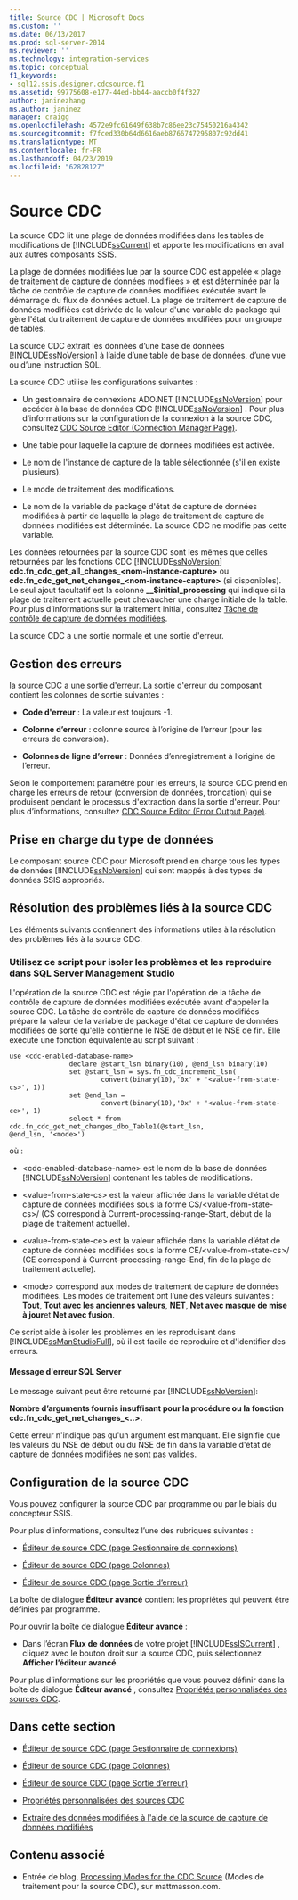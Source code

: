 ```yaml
---
title: Source CDC | Microsoft Docs
ms.custom: ''
ms.date: 06/13/2017
ms.prod: sql-server-2014
ms.reviewer: ''
ms.technology: integration-services
ms.topic: conceptual
f1_keywords:
- sql12.ssis.designer.cdcsource.f1
ms.assetid: 99775608-e177-44ed-bb44-aaccb0f4f327
author: janinezhang
ms.author: janinez
manager: craigg
ms.openlocfilehash: 4572e9fc61649f638b7c86ee23c75450216a4342
ms.sourcegitcommit: f7fced330b64d6616aeb8766747295807c92dd41
ms.translationtype: MT
ms.contentlocale: fr-FR
ms.lasthandoff: 04/23/2019
ms.locfileid: "62828127"
---
```

# <a name="cdc-source"></a>Source CDC
  La source CDC lit une plage de données modifiées dans les tables de modifications de [!INCLUDE[ssCurrent](../../includes/sscurrent-md.md)] et apporte les modifications en aval aux autres composants SSIS.  
  
 La plage de données modifiées lue par la source CDC est appelée « plage de traitement de capture de données modifiées » et est déterminée par la tâche de contrôle de capture de données modifiées exécutée avant le démarrage du flux de données actuel. La plage de traitement de capture de données modifiées est dérivée de la valeur d'une variable de package qui gère l'état du traitement de capture de données modifiées pour un groupe de tables.  
  
 La source CDC extrait les données d’une base de données [!INCLUDE[ssNoVersion](../../includes/ssnoversion-md.md)] à l’aide d’une table de base de données, d’une vue ou d’une instruction SQL.  
  
 La source CDC utilise les configurations suivantes :  
  
-   Un gestionnaire de connexions ADO.NET [!INCLUDE[ssNoVersion](../../includes/ssnoversion-md.md)] pour accéder à la base de données CDC [!INCLUDE[ssNoVersion](../../includes/ssnoversion-md.md)] . Pour plus d’informations sur la configuration de la connexion à la source CDC, consultez [CDC Source Editor &#40;Connection Manager Page&#41;](../cdc-source-editor-connection-manager-page.md).  
  
-   Une table pour laquelle la capture de données modifiées est activée.  
  
-   Le nom de l'instance de capture de la table sélectionnée (s'il en existe plusieurs).  
  
-   Le mode de traitement des modifications.  
  
-   Le nom de la variable de package d'état de capture de données modifiées à partir de laquelle la plage de traitement de capture de données modifiées est déterminée. La source CDC ne modifie pas cette variable.  
  
 Les données retournées par la source CDC sont les mêmes que celles retournées par les fonctions CDC [!INCLUDE[ssNoVersion](../../includes/ssnoversion-md.md)] **cdc.fn_cdc_get_all_changes_\<nom-instance-capture>** ou **cdc.fn_cdc_get_net_changes_\<nom-instance-capture>** (si disponibles). Le seul ajout facultatif est la colonne **__$initial_processing** qui indique si la plage de traitement actuelle peut chevaucher une charge initiale de la table. Pour plus d’informations sur la traitement initial, consultez [Tâche de contrôle de capture de données modifiées](../control-flow/cdc-control-task.md).  
  
 La source CDC a une sortie normale et une sortie d'erreur.  
  
## <a name="error-handling"></a>Gestion des erreurs  
 la source CDC a une sortie d'erreur. La sortie d'erreur du composant contient les colonnes de sortie suivantes :  
  
-   **Code d'erreur** : La valeur est toujours -1.  
  
-   **Colonne d’erreur** : colonne source à l’origine de l’erreur (pour les erreurs de conversion).  
  
-   **Colonnes de ligne d’erreur** : Données d’enregistrement à l’origine de l’erreur.  
  
 Selon le comportement paramétré pour les erreurs, la source CDC prend en charge les erreurs de retour (conversion de données, troncation) qui se produisent pendant le processus d'extraction dans la sortie d'erreur. Pour plus d’informations, consultez [CDC Source Editor &#40;Error Output Page&#41;](../cdc-source-editor-error-output-page.md).  
  
## <a name="data-type-support"></a>Prise en charge du type de données  
 Le composant source CDC pour Microsoft prend en charge tous les types de données [!INCLUDE[ssNoVersion](../../includes/ssnoversion-md.md)] qui sont mappés à des types de données SSIS appropriés.  
  
## <a name="troubleshooting-the-cdc-source"></a>Résolution des problèmes liés à la source CDC  
 Les éléments suivants contiennent des informations utiles à la résolution des problèmes liés à la source CDC.  
  
### <a name="use-this-script-to-isolate-problems-and-reproduce-them-in-sql-server-management-studio"></a>Utilisez ce script pour isoler les problèmes et les reproduire dans SQL Server Management Studio  
 L'opération de la source CDC est régie par l'opération de la tâche de contrôle de capture de données modifiées exécutée avant d'appeler la source CDC. La tâche de contrôle de capture de données modifiées prépare la valeur de la variable de package d'état de capture de données modifiées de sorte qu'elle contienne le NSE de début et le NSE de fin. Elle exécute une fonction équivalente au script suivant :  
  
```  
use <cdc-enabled-database-name>  
               declare @start_lsn binary(10), @end_lsn binary(10)  
               set @start_lsn = sys.fn_cdc_increment_lsn(  
                       convert(binary(10),'0x' + '<value-from-state-cs>', 1))  
               set @end_lsn =   
                       convert(binary(10),'0x' + '<value-from-state-ce>', 1)  
               select * from cdc.fn_cdc_get_net_changes_dbo_Table1(@start_lsn,  
@end_lsn, '<mode>')  
```  
  
 où :  
  
-   \<cdc-enabled-database-name> est le nom de la base de données [!INCLUDE[ssNoVersion](../../includes/ssnoversion-md.md)] contenant les tables de modifications.  
  
-   \<value-from-state-cs> est la valeur affichée dans la variable d’état de capture de données modifiées sous la forme CS/\<value-from-state-cs>/ (CS correspond à Current-processing-range-Start, début de la plage de traitement actuelle).  
  
-   \<value-from-state-ce> est la valeur affichée dans la variable d’état de capture de données modifiées sous la forme CE/\<value-from-state-cs>/ (CE correspond à Current-processing-range-End, fin de la plage de traitement actuelle).  
  
-   \<mode> correspond aux modes de traitement de capture de données modifiées. Les modes de traitement ont l’une des valeurs suivantes : **Tout**, **Tout avec les anciennes valeurs**, **NET**, **Net avec masque de mise à jour**et **Net avec fusion**.  
  
 Ce script aide à isoler les problèmes en les reproduisant dans [!INCLUDE[ssManStudioFull](../../includes/ssmanstudiofull-md.md)], où il est facile de reproduire et d'identifier des erreurs.  
  
#### <a name="sql-server-error-message"></a>Message d'erreur SQL Server  
 Le message suivant peut être retourné par [!INCLUDE[ssNoVersion](../../includes/ssnoversion-md.md)]:  
  
 **Nombre d’arguments fournis insuffisant pour la procédure ou la fonction cdc.fn_cdc_get_net_changes_\<..>.**  
  
 Cette erreur n'indique pas qu'un argument est manquant. Elle signifie que les valeurs du NSE de début ou du NSE de fin dans la variable d'état de capture de données modifiées ne sont pas valides.  
  
## <a name="configuring-the-cdc-source"></a>Configuration de la source CDC  
 Vous pouvez configurer la source CDC par programme ou par le biais du concepteur SSIS.  
  
 Pour plus d’informations, consultez l’une des rubriques suivantes :  
  
-   [Éditeur de source CDC &#40;page Gestionnaire de connexions&#41;](../cdc-source-editor-connection-manager-page.md)  
  
-   [Éditeur de source CDC &#40;page Colonnes&#41;](../cdc-source-editor-columns-page.md)  
  
-   [Éditeur de source CDC &#40;page Sortie d’erreur&#41;](../cdc-source-editor-error-output-page.md)  
  
 La boîte de dialogue **Éditeur avancé** contient les propriétés qui peuvent être définies par programme.  
  
 Pour ouvrir la boîte de dialogue **Éditeur avancé** :  
  
-   Dans l’écran **Flux de données** de votre projet [!INCLUDE[ssISCurrent](../../includes/ssiscurrent-md.md)] , cliquez avec le bouton droit sur la source CDC, puis sélectionnez **Afficher l’éditeur avancé**.  
  
 Pour plus d’informations sur les propriétés que vous pouvez définir dans la boîte de dialogue **Éditeur avancé** , consultez [Propriétés personnalisées des sources CDC](cdc-source-custom-properties.md).  
  
## <a name="in-this-section"></a>Dans cette section  
  
-   [Éditeur de source CDC &#40;page Gestionnaire de connexions&#41;](../cdc-source-editor-connection-manager-page.md)  
  
-   [Éditeur de source CDC &#40;page Colonnes&#41;](../cdc-source-editor-columns-page.md)  
  
-   [Éditeur de source CDC &#40;page Sortie d’erreur&#41;](../cdc-source-editor-error-output-page.md)  
  
-   [Propriétés personnalisées des sources CDC](cdc-source-custom-properties.md)  
  
-   [Extraire des données modifiées à l'aide de la source de capture de données modifiées](cdc-source.md)  
  
## <a name="related-content"></a>Contenu associé  
  
-   Entrée de blog, [Processing Modes for the CDC Source](https://www.mattmasson.com/2012/01/processing-modes-for-the-cdc-source/) (Modes de traitement pour la source CDC), sur mattmasson.com.  
  
  
